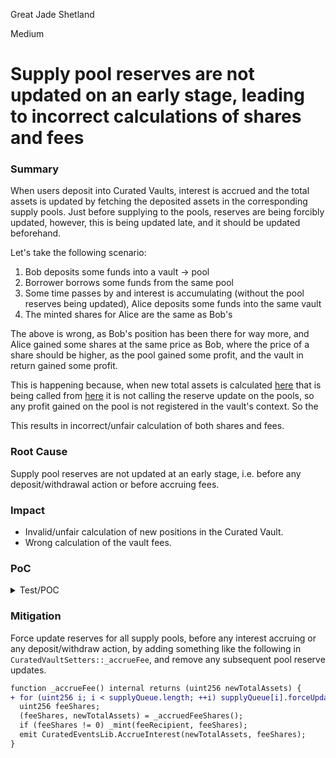 Great Jade Shetland

Medium

# Supply pool reserves are not updated on an early stage, leading to incorrect calculations of shares and fees

### Summary

When users deposit into Curated Vaults, interest is accrued and the total assets is updated by fetching the deposited assets in the corresponding supply pools. Just before supplying to the pools, reserves are being forcibly updated, however, this is being updated late, and it should be updated beforehand.

Let's take the following scenario:
1. Bob deposits some funds into a vault -> pool
2. Borrower borrows some funds from the same pool
3. Some time passes by and interest is accumulating (without the pool reserves being updated), Alice deposits some funds into the same vault
4. The minted shares for Alice are the same as Bob's

The above is wrong, as Bob's position has been there for way more, and Alice gained some shares at the same price as Bob, where the price of a share should be higher, as the pool gained some profit, and the vault in return gained some profit.

This is happening because, when new total assets is calculated [here](https://github.com/sherlock-audit/2024-06-new-scope/blob/main/zerolend-one/contracts/core/vaults/CuratedVaultGetters.sol#L185-L196) that is being called from [here](https://github.com/sherlock-audit/2024-06-new-scope/blob/main/zerolend-one/contracts/core/vaults/CuratedVault.sol#L323) it is not calling the reserve update on the pools, so any profit gained on the pool is not registered in the vault's context. So the 

This results in incorrect/unfair calculation of both shares and fees.

### Root Cause

Supply pool reserves are not updated at an early stage, i.e. before any deposit/withdrawal action or before accruing fees.

### Impact

* Invalid/unfair calculation of new positions in the Curated Vault.
* Wrong calculation of the vault fees.

### PoC



<details>
<summary>Test/POC</summary>

```solidity
contract USDCMocked is ERC20, ERC20Permit {
  constructor() ERC20('USDC', 'USDC') ERC20Permit('USDC') {}

  function mint(address account, uint256 value) public returns (bool) {
    _mint(account, value);
    return true;
  }

  function decimals() public pure override returns (uint8) {
    return 6;
  }
}

contract ContestTest is Test {
  // Core
  PoolFactory public poolFactory;
  Pool public poolImplementation;
  PoolConfigurator public configurator;
  DefaultReserveInterestRateStrategy public irStrategy;
  ICuratedVault internal vault;
  ICuratedVaultFactory internal vaultFactory;
  IPool internal pool;

  // Tokens
  WETH9Mocked public WETH;
  USDCMocked public USDC;

  // Oracles
  MockV3Aggregator public WETHOracle;
  MockV3Aggregator public USDCOracle;

  address public owner = makeAddr('owner');
  address internal allocator = makeAddr('allocator');
  address internal curator = makeAddr('curator');
  address internal guardian = makeAddr('guardian');
  address public bob = makeAddr('bob');
  address public alice = makeAddr('alice');
  address public borrower = makeAddr('borrower');

  function _setUpCore() internal {
    poolImplementation = new Pool();
    poolFactory = new PoolFactory(address(poolImplementation));
    configurator = new PoolConfigurator(address(poolFactory));
    poolFactory.setConfigurator(address(configurator));

    WETH = new WETH9Mocked();
    USDC = new USDCMocked();

    WETHOracle = new MockV3Aggregator(8, 2_600e8);
    USDCOracle = new MockV3Aggregator(8, 1e8);

    irStrategy = new DefaultReserveInterestRateStrategy(47 * 1e25, 0, 7 * 1e25, 30 * 1e25);
  }

  function _basicPoolInitParams() internal view returns (DataTypes.InitPoolParams memory p) {
    address[] memory assets = new address[](2);
    assets[0] = address(WETH);
    assets[1] = address(USDC);

    address[] memory rateStrategyAddresses = new address[](2);
    rateStrategyAddresses[0] = address(irStrategy);
    rateStrategyAddresses[1] = address(irStrategy);

    address[] memory sources = new address[](2);
    sources[0] = address(WETHOracle);
    sources[1] = address(USDCOracle);

    DataTypes.InitReserveConfig memory config = DataTypes.InitReserveConfig({
      ltv: 7500,
      liquidationThreshold: 8000,
      liquidationBonus: 10_500,
      decimals: 18,
      frozen: false,
      borrowable: true,
      borrowCap: 0,
      supplyCap: 0
    });

    DataTypes.InitReserveConfig[] memory configurationLocal = new DataTypes.InitReserveConfig[](2);
    configurationLocal[0] = config;
    configurationLocal[1] = config;

    address[] memory admins = new address[](1);
    admins[0] = address(this);

    p = DataTypes.InitPoolParams({
      proxyAdmin: address(this),
      revokeProxy: false,
      admins: admins,
      emergencyAdmins: new address[](0),
      riskAdmins: new address[](0),
      hook: address(0),
      assets: assets,
      rateStrategyAddresses: rateStrategyAddresses,
      sources: sources,
      configurations: configurationLocal
    });
  }

  function _setUpPool() internal {
    poolFactory.createPool(_basicPoolInitParams());
    IPool poolAddr = poolFactory.pools(0);
    pool = IPool(address(poolAddr));
  }

  function _setUpCuratedVault() internal {
    CuratedVault instance = new CuratedVault();
    vaultFactory = ICuratedVaultFactory(new CuratedVaultFactory(address(instance)));

    address[] memory admins = new address[](1);
    address[] memory curators = new address[](1);
    address[] memory guardians = new address[](1);
    address[] memory allocators = new address[](1);
    admins[0] = owner;
    curators[0] = curator;
    guardians[0] = guardian;
    allocators[0] = allocator;

    vault = vaultFactory.createVault(
      ICuratedVaultFactory.InitVaultParams({
        revokeProxy: true,
        proxyAdmin: owner,
        admins: admins,
        curators: curators,
        guardians: guardians,
        allocators: allocators,
        timelock: 1 weeks,
        asset: address(USDC),
        name: 'Vault',
        symbol: 'VLT',
        salt: keccak256('salty')
      })
    );
  }

  function _setCap(IPool pool_, uint256 newCap) internal {
    uint256 cap = vault.config(pool_).cap;
    bool isEnabled = vault.config(pool_).enabled;
    if (newCap == cap) return;

    PendingUint192 memory pendingCap = vault.pendingCap(pool_);
    if (pendingCap.validAt == 0 || newCap != pendingCap.value) {
      vm.prank(curator);
      vault.submitCap(pool_, newCap);
    }

    if (newCap < cap) return;

    vm.warp(block.timestamp + vault.timelock());

    vault.acceptCap(pool_);

    assertEq(vault.config(pool).cap, newCap, '_setCap');

    if (newCap > 0) {
      if (!isEnabled) {
        IPool[] memory newSupplyQueue = new IPool[](vault.supplyQueueLength() + 1);
        for (uint256 k; k < vault.supplyQueueLength(); k++) {
          newSupplyQueue[k] = vault.supplyQueue(k);
        }
        newSupplyQueue[vault.supplyQueueLength()] = pool_;
        vm.prank(allocator);
        vault.setSupplyQueue(newSupplyQueue);
      }
    }
  }

  function _setSupplyPool() internal {
    IPool[] memory supplyQueue = new IPool[](1);
    supplyQueue[0] = pool;

    vm.prank(allocator);
    vault.setSupplyQueue(supplyQueue);
  }

  function _syncOracles() internal {
    WETHOracle.updateRoundTimestamp();
    USDCOracle.updateRoundTimestamp();
  }

  function setUp() public {
    _setUpCore();
    _setUpPool();
    _setUpCuratedVault();

    _setCap(pool, type(uint184).max);
    _setSupplyPool();

    _syncOracles();
  }

  function testInvalidShareCalculation() public {
    uint256 USDCamount = 1_000e6;
    uint256 WETHamount = 1e18;

    USDC.mint(bob, USDCamount);
    USDC.mint(alice, USDCamount);
    WETH.mint(borrower, WETHamount);

    // Bob deposits 1k USDC
    vm.startPrank(bob);
    USDC.approve(address(vault), type(uint256).max);
    vault.deposit(USDCamount, bob);
    vm.stopPrank();

    // Borrower supplies 1 WETH and borrows 500 USDC
    vm.startPrank(borrower);
    WETH.approve(address(pool), type(uint256).max);
    pool.supplySimple(address(WETH), borrower, WETHamount, 0);
    pool.borrowSimple(address(USDC), borrower, USDCamount / 2, 0);
    vm.stopPrank();

    vm.warp(block.timestamp + 30 days);

    // Alice deposits 1k USDC
    vm.startPrank(alice);
    USDC.approve(address(vault), type(uint256).max);
    vault.deposit(USDCamount, alice);
    vm.stopPrank();

    // Alice's shares == Bob's shares
    // Alice's max withdraw == Bob's max withdraw
    // Knowing that Bob's position has been there for longer (30 days)
    assertEq(vault.maxWithdraw(bob), vault.maxWithdraw(alice));
    assertEq(vault.balanceOf(bob), vault.balanceOf(alice));
  }
}
```
</details>

### Mitigation

Force update reserves for all supply pools, before any interest accruing or any deposit/withdraw action, by adding something like the following in `CuratedVaultSetters::_accrueFee`, and remove any subsequent pool reserve updates.
```diff
function _accrueFee() internal returns (uint256 newTotalAssets) {
+ for (uint256 i; i < supplyQueue.length; ++i) supplyQueue[i].forceUpdateReserve(asset());
  uint256 feeShares;
  (feeShares, newTotalAssets) = _accruedFeeShares();
  if (feeShares != 0) _mint(feeRecipient, feeShares);
  emit CuratedEventsLib.AccrueInterest(newTotalAssets, feeShares);
}
```
